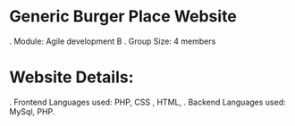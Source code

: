 # Generic Burger Place Website
. Module: Agile development B
. Group Size: 4 members

# Website Details:
. Frontend Languages used: PHP, CSS , HTML,
. Backend  Languages used: MySql, PHP.
